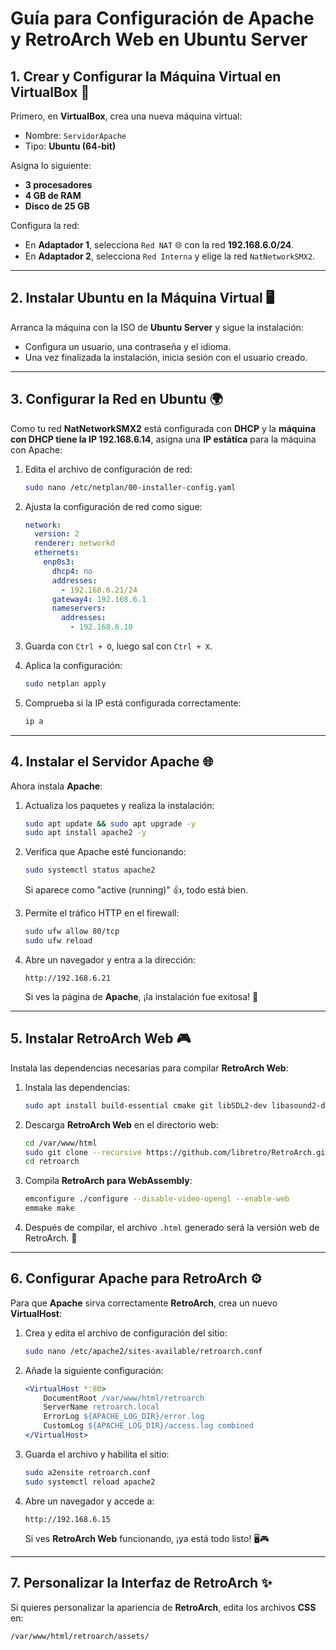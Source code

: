 # Guía para Configuración de Apache y RetroArch Web en Ubuntu Server

## 1. Crear y Configurar la Máquina Virtual en VirtualBox 🚀

Primero, en **VirtualBox**, crea una nueva máquina virtual:

- Nombre: `ServidorApache`
- Tipo: **Ubuntu (64-bit)**

Asigna lo siguiente:

- **3 procesadores**
- **4 GB de RAM**
- **Disco de 25 GB**

Configura la red:

- En **Adaptador 1**, selecciona `Red NAT` 🌐 con la red **192.168.6.0/24**.
- En **Adaptador 2**, selecciona `Red Interna` y elige la red `NatNetworkSMX2`.

---

## 2. Instalar Ubuntu en la Máquina Virtual 🖥️

Arranca la máquina con la ISO de **Ubuntu Server** y sigue la instalación:

- Configura un usuario, una contraseña y el idioma.
- Una vez finalizada la instalación, inicia sesión con el usuario creado.

---

## 3. Configurar la Red en Ubuntu 🌍

Como tu red **NatNetworkSMX2** está configurada con **DHCP** y la **máquina con DHCP tiene la IP 192.168.6.14**, asigna una **IP estática** para la máquina con Apache:

1. Edita el archivo de configuración de red:

    ```bash
    sudo nano /etc/netplan/00-installer-config.yaml
    ```

2. Ajusta la configuración de red como sigue:

    ```yaml
    network:
      version: 2
      renderer: networkd
      ethernets:
        enp0s3:
          dhcp4: no
          addresses:
            - 192.168.6.21/24
          gateway4: 192.168.6.1
          nameservers:
            addresses:
              - 192.168.6.10
    ```

3. Guarda con `Ctrl + O`, luego sal con `Ctrl + X`.

4. Aplica la configuración:

    ```bash
    sudo netplan apply
    ```

5. Comprueba si la IP está configurada correctamente:

    ```bash
    ip a
    ```

---

## 4. Instalar el Servidor Apache 🌐

Ahora instala **Apache**:

1. Actualiza los paquetes y realiza la instalación:

    ```bash
    sudo apt update && sudo apt upgrade -y
    sudo apt install apache2 -y
    ```

2. Verifica que Apache esté funcionando:

    ```bash
    sudo systemctl status apache2
    ```

   Si aparece como "active (running)" 👍, todo está bien.

3. Permite el tráfico HTTP en el firewall:

    ```bash
    sudo ufw allow 80/tcp
    sudo ufw reload
    ```

4. Abre un navegador y entra a la dirección:

    ```
    http://192.168.6.21
    ```

   Si ves la página de **Apache**, ¡la instalación fue exitosa! 🎉

---

## 5. Instalar RetroArch Web 🎮

Instala las dependencias necesarias para compilar **RetroArch Web**:

1. Instala las dependencias:

    ```bash
    sudo apt install build-essential cmake git libSDL2-dev libasound2-dev emscripten -y
    ```

2. Descarga **RetroArch Web** en el directorio web:

    ```bash
    cd /var/www/html
    sudo git clone --recursive https://github.com/libretro/RetroArch.git retroarch
    cd retroarch
    ```

3. Compila **RetroArch para WebAssembly**:

    ```bash
    emconfigure ./configure --disable-video-opengl --enable-web
    emmake make
    ```

4. Después de compilar, el archivo `.html` generado será la versión web de RetroArch. 🚀

---

## 6. Configurar Apache para RetroArch ⚙️

Para que **Apache** sirva correctamente **RetroArch**, crea un nuevo **VirtualHost**:

1. Crea y edita el archivo de configuración del sitio:

    ```bash
    sudo nano /etc/apache2/sites-available/retroarch.conf
    ```

2. Añade la siguiente configuración:

    ```apache
    <VirtualHost *:80>
        DocumentRoot /var/www/html/retroarch
        ServerName retroarch.local
        ErrorLog ${APACHE_LOG_DIR}/error.log
        CustomLog ${APACHE_LOG_DIR}/access.log combined
    </VirtualHost>
    ```

3. Guarda el archivo y habilita el sitio:

    ```bash
    sudo a2ensite retroarch.conf
    sudo systemctl reload apache2
    ```

4. Abre un navegador y accede a:

    ```
    http://192.168.6.15
    ```

   Si ves **RetroArch Web** funcionando, ¡ya está todo listo! 🖥️🎮

---

## 7. Personalizar la Interfaz de RetroArch ✨

Si quieres personalizar la apariencia de **RetroArch**, edita los archivos **CSS** en:

```bash
/var/www/html/retroarch/assets/

